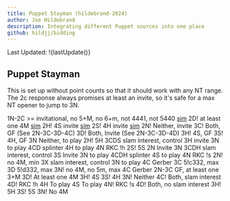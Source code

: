 ```yaml
---
title: Puppet Stayman (hildebrand-2024)
author: Joe Hildebrand
description: Integrating different Puppet sources into one place
github: hildjj/bidding
---
```


Last Updated: !{lastUpdate()}

## Puppet Stayman

This is set up without point counts so that it should work with any NT range.
The 2c response always promises at least an invite, so it's safe for a max
NT opener to jump to 3N.

1N-2C >= invitational, no 5+M, no 6+m, not 4441, not 5440 [sim](https://hildjj.github.io/bridge-deal/?name=Puppet+15-17&stamp=1713800865835&code=eJzLyy8qyeBSUDA01TU011FISsxJzEtOTTEFCiVlpigY-gEZXCBWABdXcX4pWK2iooKNmbMOkHBR0NdXCClKzCtOSy0CySgk5lUqmJiYGOoASQNTEGlqAFJUlFpckJ-XomAcAVRmoQ3UbOoBIoKhFhk5c0GsAQBvYiNt)
  2D! at least one 4M [sim](https://hildjj.github.io/bridge-deal/?name=Puppet+15-17%2C+1N-2C-2D&stamp=1713913853313&code=eJwtTrsOgjAU3fsVh9kaqLZKiIuBwQVjooNrkRpJsJe0dfDvbZHlJPc8ryUXXgwQai32HJ0etX2YXnHINtLd0EOcq78cb5aIC2OePnMsy3DY1TxCgzzHzWnrn8YlBdp-IaUUsUoWqVCqIpmc8RPZHtt7tJWrGFanBNdlb1NXaMh4WAqYHL0Hb9I3y_ZsaSocA0ajfQDZJPNoh2p_NCI1ig)
    2H! 4S invite [sim](https://hildjj.github.io/bridge-deal/?name=Puppet+15-17%2C+1N-2C-2D-2H&stamp=1713914771796&code=eJxNTj0PwiAQ3fsrnrOYFgU1xMW0Q5cakzq4UouxSYUGcPDfC9gYl8vd-7qnjfWPDKB8RXcEnRylvqmeE7AmwN3Qg57Elw53FoFzljnzSrbFAodtScKokOe4WKndXdnIQOo3GGM0RLEiBjJeRJFVbjK6x-aaAvbLYOd1HG0AWBs2Vs-_16VAZZSDNh6TNc_Bqdhs7pEklcDRY1TSeRgdaRLk4M2_qBa_5IR-AN5rPqs)
    2S! 4H invite [sim](https://hildjj.github.io/bridge-deal/?name=Puppet+15-17%2C+1N-2C-2D-2S&stamp=1713914825783&code=eJxNTj0PwiAQ3fsrXmcxLQpqiItpB5cakzq4UouxSYUGcPDfC9gYl8vd-7qnjfWPDKB8SbcEnRylvqmeE7AmwN3Qg57Elw53FoFzljnzSrY8x35TkTBqFAUuVmp3VzYykPoNxhgNUayMgYyXUWSVm4zusb6mgN0i2PkxjjYALG6snX-vKoHaKAdtPCZrnoNTsdncI0lqgYPHqKTzMDrSJMjBm39RK37JCf0A3q0-tg)
    2N! Neither, invite
    3C! Both, GF (See 2N-3C-3D-4C)
    3D! Both, Invite (See 2N-3C-3D-4D)
    3H! 4S, GF
    3S! 4H, GF
    3N Neither, to play
  2H! 5H
    3CDS slam interest, control
    3H invite
    3N to play
    4CD splinter
    4H to play
    4N RKC !h
  2S! 5S
    2N Invite 3N
    3CDH slam interest, control
    3S Invite
    3N to play
    4CDH splinter
    4S to play
    4N RKC !s
  2N! no 4M, min
    3X slam interest, control
    3N to play
    4C Gerber
  3C 5!c332, max
  3D 5!d332, max
  3N! no 4M, no 5m, max
    4C Gerber
2N-3C GF, at least one 3+M
  3D! At least one 4M
    3H! 4S
    3S! 4H
    3N! Neither
    4C! Both, slam interest
      4D! RKC !h
      4H To play
      4S To play
      4N! RKC !s
    4D! Both, no slam interest
  3H! 5H
  3S! 5S
  3N! No 4M
